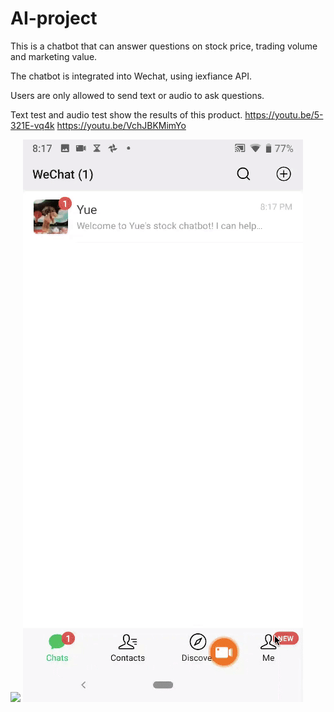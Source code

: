 # AI-project
This is a chatbot that can answer questions on stock price, trading volume and marketing value. 


The chatbot is integrated into Wechat, using iexfiance API.


Users are only allowed to send text or audio to ask questions.


Text test and audio test show the results of this product.
https://youtu.be/5-321E-vq4k
https://youtu.be/VchJBKMimYo

![](audio.gif)
![](text.gif)



